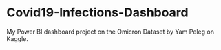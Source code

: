 # Covid19-Infections-Dashboard
My Power BI dashboard project on the Omicron Dataset by Yam Peleg on Kaggle.
